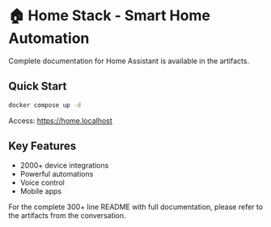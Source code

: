 # 🏠 Home Stack - Smart Home Automation

Complete documentation for Home Assistant is available in the artifacts.

## Quick Start

```bash
docker compose up -d
```

Access: https://home.localhost

## Key Features
- 2000+ device integrations
- Powerful automations
- Voice control
- Mobile apps

For the complete 300+ line README with full documentation,
please refer to the artifacts from the conversation.

